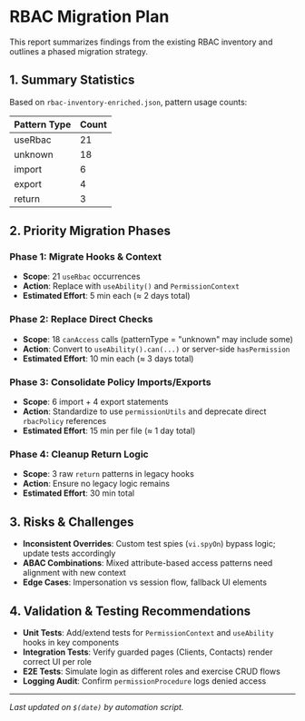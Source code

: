 # RBAC Migration Plan

This report summarizes findings from the existing RBAC inventory and outlines a phased migration strategy.

## 1. Summary Statistics

Based on `rbac-inventory-enriched.json`, pattern usage counts:

| Pattern Type | Count |
|--------------|-------|
| useRbac      | 21    |
| unknown      | 18    |
| import       | 6     |
| export       | 4     |
| return       | 3     |

## 2. Priority Migration Phases

### Phase 1: Migrate Hooks & Context
- **Scope**: 21 `useRbac` occurrences
- **Action**: Replace with `useAbility()` and `PermissionContext`
- **Estimated Effort**: 5 min each (≈ 2 days total)

### Phase 2: Replace Direct Checks
- **Scope**: 18 `canAccess` calls (patternType = "unknown" may include some)
- **Action**: Convert to `useAbility().can(...)` or server-side `hasPermission`
- **Estimated Effort**: 10 min each (≈ 3 days total)

### Phase 3: Consolidate Policy Imports/Exports
- **Scope**: 6 import + 4 export statements
- **Action**: Standardize to use `permissionUtils` and deprecate direct `rbacPolicy` references
- **Estimated Effort**: 15 min per file (≈ 1 day total)

### Phase 4: Cleanup Return Logic
- **Scope**: 3 raw `return` patterns in legacy hooks
- **Action**: Ensure no legacy logic remains
- **Estimated Effort**: 30 min total

## 3. Risks & Challenges

- **Inconsistent Overrides**: Custom test spies (`vi.spyOn`) bypass logic; update tests accordingly
- **ABAC Combinations**: Mixed attribute-based access patterns need alignment with new context
- **Edge Cases**: Impersonation vs session flow, fallback UI elements

## 4. Validation & Testing Recommendations

- **Unit Tests**: Add/extend tests for `PermissionContext` and `useAbility` hooks in key components
- **Integration Tests**: Verify guarded pages (Clients, Contacts) render correct UI per role
- **E2E Tests**: Simulate login as different roles and exercise CRUD flows
- **Logging Audit**: Confirm `permissionProcedure` logs denied access

---
*Last updated on `$(date)` by automation script.* 